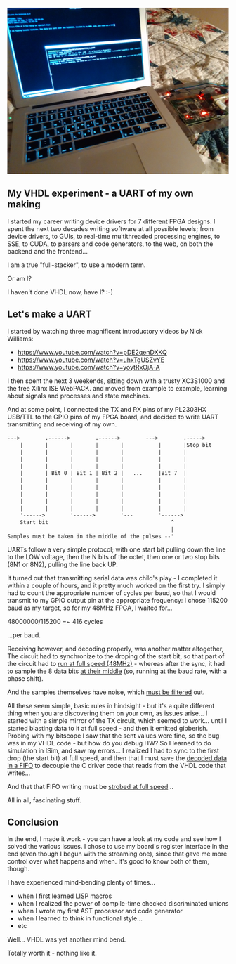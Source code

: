 
![Data sent from minicom over the PL2303HX USB/TTL UART, read by the FPGA's GPIO pins, decoded and read back via a FIFO.](operational.jpg "Data sent from minicom over the PL2303HX USB/TTL UART, read by the FPGA's GPIO pins, decoded and read back via a FIFO.")

## My VHDL experiment - a UART of my own making

I started my career writing device drivers for 7 different FPGA designs.
I spent the next two decades writing software at all possible levels;
from device drivers, to GUIs, to real-time multithreaded processing
engines, to SSE, to CUDA, to parsers and code generators, to the web,
on both the backend and the frontend...

I am a true "full-stacker", to use a modern term.

Or am I?

I haven't done VHDL now, have I? :-)

## Let's make a UART

I started by watching three magnificent introductory videos
by Nick Williams:

- https://www.youtube.com/watch?v=pDE2qenDXKQ
- https://www.youtube.com/watch?v=uhxTgUSZvYE
- https://www.youtube.com/watch?v=yoytRxOjA-A

I then spent the next 3 weekends, sitting down with a trusty XC3S1000 and
the free Xilinx ISE WebPACK. and moved from example to example, learning
about signals and processes and state machines.

And at some point, I connected the TX and RX pins of my PL2303HX USB/TTL to
the GPIO pins of my FPGA board, and decided to write UART transmitting and
receiving of my own.

    --->        .------>        .------>        --->        .----->
        |       |       |       |       |           |       |Stop bit 
        |       |       |       |       |           |       |         
        |       |       |       |       |           |       |
        |       |       |       |       |           |       |
        |       | Bit 0 | Bit 1 | Bit 2 |   ...     |Bit 7  |
        |       |       |       |       |           |       |
        |       |       |       |       |           |       |
        |       |       |       |       |           |       |
        |       |       |       |       |           |       |
        |       |       |       |       |           |       |
        '------>        '------>        '---        '------>      
        Start bit                                       ^
                                                        |
    Samples must be taken in the middle of the pulses --'

UARTs follow a very simple protocol; with one start bit pulling down the
line to the LOW voltage, then the N bits of the octet, then one or
two stop bits (8N1 or 8N2), pulling the line back UP.

It turned out that transmitting serial data was child's play - I completed
it within a couple of hours, and it pretty much worked on the first try.
I simply had to count the appropriate number of cycles per baud,
so that I would transmit to my GPIO output pin at the appropriate
frequency: I chose 115200 baud as my target, so for my 48MHz FPGA,
I waited for...

  48000000/115200 =~ 416 cycles

...per baud.

Receiving however, and decoding properly, was another matter altogether,
The circuit had to synchronize to the droping of the start bit, so that
part of the circuit had to
[run at full speed (48MHz)](Example2.vhd#L643) -
whereas after the sync, it had to sample the 8 data bits 
[at their middle](Example2.vhd#L660)
(so, running at the baud rate, with a phase shift).

And the samples themselves have noise, which
[must be filtered](Example2.vhd#L521) out.

All these seem simple, basic rules in hindsight - but it's a quite different
thing when you are discovering them on your own, as issues arise...
I started with a simple mirror of the TX circuit, which seemed to work...
until I started blasting data to it at full speed - and then it
emitted gibberish. Probing with my bitscope I saw that the sent values were
fine, so the bug was in my VHDL code - but how do you debug HW? So I learned
to do simulation in ISim, and saw my errors... I realized I had to sync to 
the first drop (the start bit) at full speed, and then that I must save
the [decoded data in a FIFO](Example2.vhd#L686)
to decouple the C driver code that reads from the VHDL code that writes...

And that that FIFO writing must be
[strobed at full speed](Example2.vhd#L583)...

All in all, fascinating stuff.

## Conclusion

In the end, I made it work - you can have a look at my code and see how
I solved the various issues. I chose to use my board's register interface
in the end (even though I begun with the streaming one), since that gave
me more control over what happens and when. It's good to know both of
them, though.

I have experienced mind-bending plenty of times...

- when I first learned LISP macros
- when I realized the power of compile-time checked discriminated unions
- when I wrote my first AST processor and code generator
- when I learned to think in functional style...
- etc

Well... VHDL was yet another mind bend.

Totally worth it - nothing like it.

